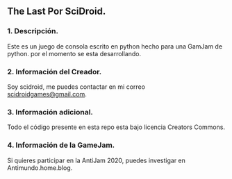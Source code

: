 ## The Last Por SciDroid.
### 1. Descripción.
Este es un juego de consola escrito en python hecho para una GamJam de python. por el momento se esta desarrollando.
### 2. Información del Creador.
Soy scidroid, me puedes contactar en mi correo scidroidgames@gmail.com.
### 3. Información adicional.
Todo el código presente en esta repo esta bajo licencia Creators Commons.
### 4. Información de la GameJam.
Si quieres participar en la AntiJam 2020, puedes investigar en Antimundo.home.blog.
